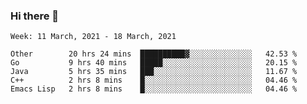 ### Hi there 👋

<!--START_SECTION:waka-->
```text
Week: 11 March, 2021 - 18 March, 2021

Other        20 hrs 24 mins  ██████████▓░░░░░░░░░░░░░░   42.53 % 
Go           9 hrs 40 mins   █████░░░░░░░░░░░░░░░░░░░░   20.15 % 
Java         5 hrs 35 mins   ███░░░░░░░░░░░░░░░░░░░░░░   11.67 % 
C++          2 hrs 8 mins    █░░░░░░░░░░░░░░░░░░░░░░░░   04.46 % 
Emacs Lisp   2 hrs 8 mins    █░░░░░░░░░░░░░░░░░░░░░░░░   04.46 % 
```
<!--END_SECTION:waka-->

<!--
**yqmmm/yqmmm** is a ✨ _special_ ✨ repository because its `README.md` (this file) appears on your GitHub profile.

Here are some ideas to get you started:

- 🔭 I’m currently working on ...
- 🌱 I’m currently learning ...
- 👯 I’m looking to collaborate on ...
- 🤔 I’m looking for help with ...
- 💬 Ask me about ...
- 📫 How to reach me: ...
- 😄 Pronouns: ...
- ⚡ Fun fact: ...
-->
